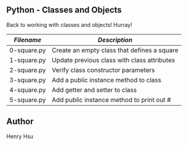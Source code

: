 ## Python - Classes and Objects

Back to working with classes and objects!  Hurray!

|        *Filename*        |             *Description*                   |
|--------------------------|---------------------------------------------|
| 0-square.py              | Create an empty class that defines a square |
| 1-square.py              | Update previous class with class attributes |
| 2-square.py              | Verify class constructor parameters         |
| 3-square.py              | Add a public instance method to class       |
| 4-square.py              | Add getter and setter to class              |
| 5-square.py              | Add public instance method to print out #   |




## Author
Henry Hsu


